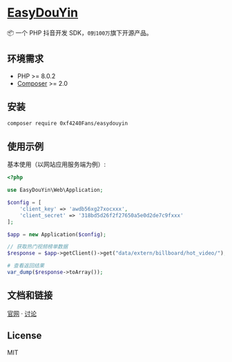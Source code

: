 # [EasyDouYin](https://github.com/0xf4240Fans/easydouyin)

📦 一个 PHP 抖音开发 SDK，`0到100万`旗下开源产品。

## 环境需求

- PHP >= 8.0.2
- [Composer](https://getcomposer.org/) >= 2.0

## 安装

```bash
composer require 0xf4240Fans/easydouyin
```

## 使用示例

基本使用（以网站应用服务端为例）:

```php
<?php

use EasyDouYin\Web\Application;

$config = [
    'client_key' => 'awdb56xg27xocxxx',
    'client_secret' => '318bd5d26f2f27650a5e0d2de7c9fxxx'
];

$app = new Application($config);

// 获取热门视频榜单数据
$response = $app->getClient()->get("data/extern/billboard/hot_video/");

# 查看返回结果
var_dump($response->toArray());
```

## 文档和链接

[官网](https://www.0xf4240.fans) · [讨论](https://github.com/0xf4240Fans/easydouyin/discussions)

## License

MIT
